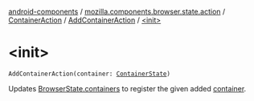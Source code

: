 [android-components](../../../index.md) / [mozilla.components.browser.state.action](../../index.md) / [ContainerAction](../index.md) / [AddContainerAction](index.md) / [&lt;init&gt;](./-init-.md)

# &lt;init&gt;

`AddContainerAction(container: `[`ContainerState`](../../../mozilla.components.browser.state.state/-container-state/index.md)`)`

Updates [BrowserState.containers](../../../mozilla.components.browser.state.state/-browser-state/containers.md) to register the given added [container](container.md).

